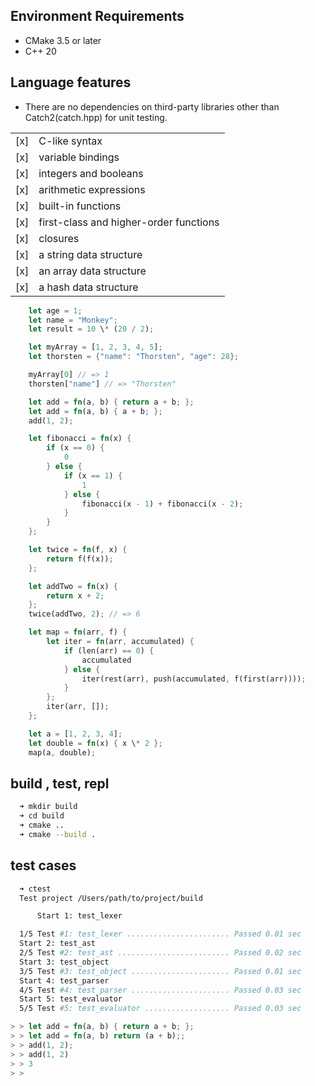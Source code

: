 ## Environment Requirements

- CMake 3.5 or later
- C++ 20

## Language features

- There are no dependencies on third-party libraries other than Catch2(catch.hpp) for unit testing.

|     |                                        |
| --- | -------------------------------------- |
| [x] | C-like syntax                          |
| [x] | variable bindings                      |
| [x] | integers and booleans                  |
| [x] | arithmetic expressions                 |
| [x] | built-in functions                     |
| [x] | first-class and higher-order functions |
| [x] | closures                               |
| [x] | a string data structure                |
| [x] | an array data structure                |
| [x] | a hash data structure                  |

```rust
    let age = 1;
    let name = "Monkey";
    let result = 10 \* (20 / 2);

    let myArray = [1, 2, 3, 4, 5];
    let thorsten = {"name": "Thorsten", "age": 28};

    myArray[0] // => 1
    thorsten["name"] // => "Thorsten"

    let add = fn(a, b) { return a + b; };
    let add = fn(a, b) { a + b; };
    add(1, 2);

    let fibonacci = fn(x) {
        if (x == 0) {
            0
        } else {
            if (x == 1) {
                1
            } else {
                fibonacci(x - 1) + fibonacci(x - 2);
            }
        }
    };

    let twice = fn(f, x) {
        return f(f(x));
    };

    let addTwo = fn(x) {
        return x + 2;
    };
    twice(addTwo, 2); // => 6

    let map = fn(arr, f) {
        let iter = fn(arr, accumulated) {
            if (len(arr) == 0) {
                accumulated
            } else {
                iter(rest(arr), push(accumulated, f(first(arr))));
            }
        };
        iter(arr, []);
    };

    let a = [1, 2, 3, 4];
    let double = fn(x) { x \* 2 };
    map(a, double);
```

## build , test, repl

```sh
  ➜ mkdir build
  ➜ cd build
  ➜ cmake ..
  ➜ cmake --build .
```

## test cases

```sh
  ➜ ctest
  Test project /Users/path/to/project/build

      Start 1: test_lexer

  1/5 Test #1: test_lexer ....................... Passed 0.01 sec
  Start 2: test_ast
  2/5 Test #2: test_ast ......................... Passed 0.02 sec
  Start 3: test_object
  3/5 Test #3: test_object ...................... Passed 0.01 sec
  Start 4: test_parser
  4/5 Test #4: test_parser ...................... Passed 0.03 sec
  Start 5: test_evaluator
  5/5 Test #5: test_evaluator ................... Passed 0.03 sec
```

```rust
> > let add = fn(a, b) { return a + b; };
> > let add = fn(a, b) return (a + b);;
> > add(1, 2);
> > add(1, 2)
> > 3
> >
```
